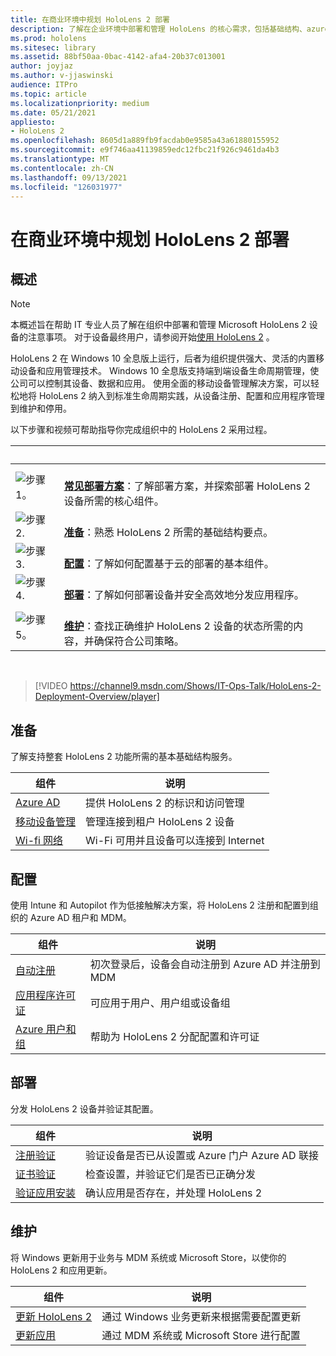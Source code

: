 ```yaml
---
title: 在商业环境中规划 HoloLens 2 部署
description: 了解在企业环境中部署和管理 HoloLens 的核心需求，包括基础结构、azure active directory 和移动设备管理。
ms.prod: hololens
ms.sitesec: library
ms.assetid: 88bf50aa-0bac-4142-afa4-20b37c013001
author: joyjaz
ms.author: v-jjaswinski
audience: ITPro
ms.topic: article
ms.localizationpriority: medium
ms.date: 05/21/2021
appliesto:
- HoloLens 2
ms.openlocfilehash: 8605d1a889fb9facdab0e9585a43a61880155952
ms.sourcegitcommit: e9f746aa41139859edc12fbc21f926c9461da4b3
ms.translationtype: MT
ms.contentlocale: zh-CN
ms.lasthandoff: 09/13/2021
ms.locfileid: "126031977"
---
```

# <a name="planning-hololens-2-deployment-in-a-commercial-environment"></a>在商业环境中规划 HoloLens 2 部署

## <a name="overview"></a>概述

> [!NOTE]
> 本概述旨在帮助 IT 专业人员了解在组织中部署和管理 Microsoft HoloLens 2 设备的注意事项。 对于设备最终用户，请参阅开始[使用 HoloLens 2](hololens2-setup.md) 。

HoloLens 2 在 Windows 10 全息版上运行，后者为组织提供强大、灵活的内置移动设备和应用管理技术。 Windows 10 全息版支持端到端设备生命周期管理，使公司可以控制其设备、数据和应用。 使用全面的移动设备管理解决方案，可以轻松地将 HoloLens 2 纳入到标准生命周期实践，从设备注册、配置和应用程序管理到维护和停用。

以下步骤和视频可帮助指导你完成组织中的 HoloLens 2 采用过程。

| &nbsp; | &nbsp; |
|--|--|
| ![步骤 1。](images/1green.png)| <br/> **[常见部署方案](hololens-requirements.md)**：了解部署方案，并探索部署 HoloLens 2 设备所需的核心组件。 |
| ![步骤 2.](images/2green.png)| <br/> **[准备](#prepare)**：熟悉 HoloLens 2 所需的基础结构要点。 |
| ![步骤 3.](images/3green.png) | <br/> **[配置](#configure)**：了解如何配置基于云的部署的基本组件。 |
| ![步骤 4.](images/4green.png) | <br/> **[部署](#deploy)**：了解如何部署设备并安全高效地分发应用程序。 |
| ![步骤 5。](images/5green.png) | <br/> **[维护](#maintain)**：查找正确维护 HoloLens 2 设备的状态所需的内容，并确保符合公司策略。 |

<br/>

> [!VIDEO https://channel9.msdn.com/Shows/IT-Ops-Talk/HoloLens-2-Deployment-Overview/player]

## <a name="prepare"></a>准备

了解支持整套 HoloLens 2 功能所需的基本基础结构服务。

| 组件 | 说明 |
|-----------|------------|
| [Azure AD](hololens-identity.md) | 提供 HoloLens 2 的标识和访问管理  |
| [移动设备管理](hololens-mdm-configure.md)| 管理连接到租户 HoloLens 2 设备  |
| [Wi-fi 网络](hololens-commercial-infrastructure.md)| Wi-Fi 可用并且设备可以连接到 Internet  |

## <a name="configure"></a>配置

使用 Intune 和 Autopilot 作为低接触解决方案，将 HoloLens 2 注册和配置到组织的 Azure AD 租户和 MDM。

| 组件 | 说明 |
|-----------|------------|
| [自动注册](hololens-enroll-mdm.md#auto-enrollment-in-mdm) | 初次登录后，设备会自动注册到 Azure AD 并注册到 MDM  |
| [应用程序许可证](hololens2-cloud-connected-configure.md#application-licenses)| 可应用于用户、用户组或设备组  |
| [Azure 用户和组](hololens2-cloud-connected-configure.md#azure-users-and-groups) | 帮助为 HoloLens 2 分配配置和许可证  |

## <a name="deploy"></a>部署

分发 HoloLens 2 设备并验证其配置。 

| 组件 | 说明 |
|-----------|------------|
| [注册验证](hololens2-corp-connected-deploy.md#enrollment-validation) | 验证设备是否已从设置或 Azure 门户 Azure AD 联接 |
| [证书验证](hololens2-corp-connected-deploy.md#wi-fi-certificate-validation) | 检查设置，并验证它们是否已正确分发 |
| [验证应用安装](hololens2-corp-connected-deploy.md#validate-lob-app-install) | 确认应用是否存在，并处理 HoloLens 2 |

## <a name="maintain"></a>维护

将 Windows 更新用于业务与 MDM 系统或 Microsoft Store，以使你的 HoloLens 2 和应用更新。

| 组件 | 说明 |
|-----------|------------|
| [更新 HoloLens 2](hololens-updates.md) | 通过 Windows 业务更新来根据需要配置更新 |
| [更新应用](app-deploy-overview.md) | 通过 MDM 系统或 Microsoft Store 进行配置
